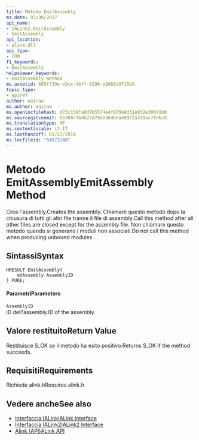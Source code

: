 ```yaml
---
title: Metodo EmitAssembly
ms.date: 03/30/2017
api_name:
- IALink2.EmitAssembly
- EmitAssembly
api_location:
- alink.dll
api_type:
- COM
f1_keywords:
- EmitAssembly
helpviewer_keywords:
- EmitAssembly method
ms.assetid: 605ff39e-e5cc-4bff-8196-e8d68a9715b9
topic_type:
- apiref
author: mairaw
ms.author: mairaw
ms.openlocfilehash: d73c158fa9d7b5574e4f875b8d51e932e30041b0
ms.sourcegitcommit: 6b308cf6d627d78ee36dbbae8972a310ac7fd6c8
ms.translationtype: MT
ms.contentlocale: it-IT
ms.lasthandoff: 01/23/2019
ms.locfileid: "54572240"
---
```

# <a name="emitassembly-method"></a><span data-ttu-id="37ddb-102">Metodo EmitAssembly</span><span class="sxs-lookup"><span data-stu-id="37ddb-102">EmitAssembly Method</span></span>
<span data-ttu-id="37ddb-103">Crea l'assembly.</span><span class="sxs-lookup"><span data-stu-id="37ddb-103">Creates the assembly.</span></span> <span data-ttu-id="37ddb-104">Chiamare questo metodo dopo la chiusura di tutti gli altri file tranne il file di assembly.</span><span class="sxs-lookup"><span data-stu-id="37ddb-104">Call this method after all other files are closed except for the assembly file.</span></span> <span data-ttu-id="37ddb-105">Non chiamare questo metodo quando si generano i moduli non associati.</span><span class="sxs-lookup"><span data-stu-id="37ddb-105">Do not call this method when producing unbound modules.</span></span>  
  
## <a name="syntax"></a><span data-ttu-id="37ddb-106">Sintassi</span><span class="sxs-lookup"><span data-stu-id="37ddb-106">Syntax</span></span>  
  
```  
HRESULT EmitAssembly(  
    mdAssembly AssemblyID  
) PURE;  
```  
  
#### <a name="parameters"></a><span data-ttu-id="37ddb-107">Parametri</span><span class="sxs-lookup"><span data-stu-id="37ddb-107">Parameters</span></span>  
 `AssemblyID`  
 <span data-ttu-id="37ddb-108">ID dell'assembly.</span><span class="sxs-lookup"><span data-stu-id="37ddb-108">ID of the assembly.</span></span>  
  
## <a name="return-value"></a><span data-ttu-id="37ddb-109">Valore restituito</span><span class="sxs-lookup"><span data-stu-id="37ddb-109">Return Value</span></span>  
 <span data-ttu-id="37ddb-110">Restituisce S_OK se il metodo ha esito positivo.</span><span class="sxs-lookup"><span data-stu-id="37ddb-110">Returns S_OK if the method succeeds.</span></span>  
  
## <a name="requirements"></a><span data-ttu-id="37ddb-111">Requisiti</span><span class="sxs-lookup"><span data-stu-id="37ddb-111">Requirements</span></span>  
 <span data-ttu-id="37ddb-112">Richiede alink.h</span><span class="sxs-lookup"><span data-stu-id="37ddb-112">Requires alink.h</span></span>  
  
## <a name="see-also"></a><span data-ttu-id="37ddb-113">Vedere anche</span><span class="sxs-lookup"><span data-stu-id="37ddb-113">See also</span></span>
- [<span data-ttu-id="37ddb-114">Interfaccia IALink</span><span class="sxs-lookup"><span data-stu-id="37ddb-114">IALink Interface</span></span>](../../../../docs/framework/unmanaged-api/alink/ialink-interface.md)
- [<span data-ttu-id="37ddb-115">Interfaccia IALink2</span><span class="sxs-lookup"><span data-stu-id="37ddb-115">IALink2 Interface</span></span>](../../../../docs/framework/unmanaged-api/alink/ialink2-interface.md)
- [<span data-ttu-id="37ddb-116">Alink (API)</span><span class="sxs-lookup"><span data-stu-id="37ddb-116">ALink API</span></span>](../../../../docs/framework/unmanaged-api/alink/index.md)
